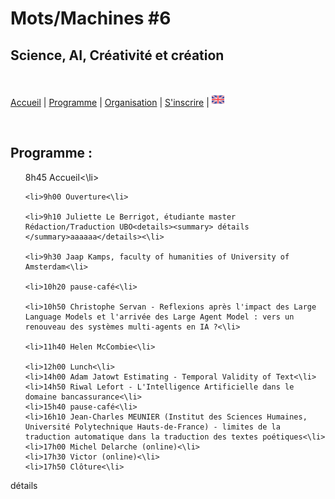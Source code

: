 # Mots/Machines #6 
## Science, AI, Créativité et création

<br>

[Accueil](https://motsmachines.github.io/2024/fr) | [Programme](https://motsmachines.github.io/2024/fr/program) | [Organisation](https://motsmachines.github.io/2024/fr/orga) | [S'inscrire](https://motsmachines.github.io/2024/fr/registration) | [<img src="EN.png" width="20">](https://motsmachines.github.io/2024/en/program)

<br>

## Programme :

<ul>
    <li>8h45 Accueil<\li>
    
    <li>9h00 Ouverture<\li>
    
    <li>9h10 Juliette Le Berrigot, étudiante master Rédaction/Traduction UBO<details><summary> détails </summary>aaaaaa</details><\li>
    
    <li>9h30 Jaap Kamps, faculty of humanities of University of Amsterdam<\li>
    
    <li>10h20 pause-café<\li>
    
    <li>10h50 Christophe Servan - Reflexions après l'impact des Large Language Models et l'arrivée des Large Agent Model : vers un renouveau des systèmes multi-agents en IA ?<\li>
    
    <li>11h40 Helen McCombie<\li>
    
    <li>12h00 Lunch<\li>
    <li>14h00 Adam Jatowt Estimating - Temporal Validity of Text<\li>
    <li>14h50 Riwal Lefort - L'Intelligence Artificielle dans le domaine bancassurance<\li>
    <li>15h40 pause-café<\li>
    <li>16h10 Jean-Charles MEUNIER (Institut des Sciences Humaines, Université Polytechnique Hauts-de-France) - limites de la traduction automatique dans la traduction des textes poétiques<\li>
    <li>17h00 Michel Delarche (online)<\li>
    <li>17h30 Victor (online)<\li>
    <li>17h50 Clôture<\li>
</ul>

<details><summary> détails </summary>aaaaaa</details>

<style>
li {
  display: inline;
}
details {
  display: inline;
}
summary {
  display: inline;
}
</style>
